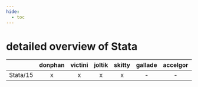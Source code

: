 ```yaml
---
hide:
  - toc
---
```


detailed overview of Stata
==========================

| |donphan|victini|joltik|skitty|gallade|accelgor|swalot|doduo|
| :---: | :---: | :---: | :---: | :---: | :---: | :---: | :---: | :---: |
|Stata/15|x|x|x|x|-|-|x|x|
